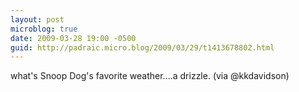 ```yaml
---
layout: post
microblog: true
date: 2009-03-28 19:00 -0500
guid: http://padraic.micro.blog/2009/03/29/t1413678802.html
---
```

what's Snoop Dog's favorite weather....a drizzle. (via @kkdavidson)
